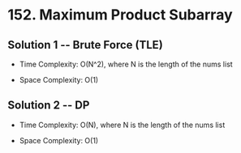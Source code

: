 # 152. Maximum Product Subarray

## Solution 1 -- Brute Force (TLE)

* Time Complexity: O(N^2), where N is the length of the nums list

* Space Complexity: O(1)

## Solution 2 -- DP

* Time Complexity: O(N), where N is the length of the nums list

* Space Complexity: O(1)
